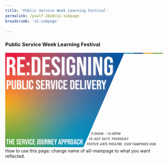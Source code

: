 ```yaml
---
title: 'Public Service Week Learning Festival'
permalink: /pswlf-2020/a1-subpage
breadcrumb: 'a1-subpage'

---
```



### Public Service Week Learning Festival
![PSC2020](/images/Conference_Banner.png)
<br>
How to use this page: change name of a0-mainpage to what you want reflected. 
<br>
<br>
